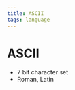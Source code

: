 ```yaml
---
title: ASCII
tags: language
---
```


# ASCII
- 7 bit character set
- Roman, Latin












































































